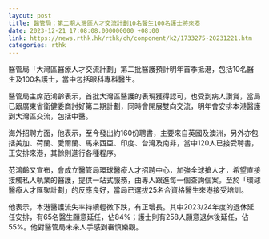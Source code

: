 ```yaml
---
layout: post
title: 醫管局：第二期大灣區人才交流計劃10名醫生100名護士將來港
date: 2023-12-21 17:08:08.000000000 +08:00
link: https://news.rthk.hk/rthk/ch/component/k2/1733275-20231221.htm
categories: rthk
---
```


醫管局「大灣區醫療人才交流計劃」第二批醫護預計明年首季抵港，包括10名醫生及100名護士，當中包括眼科專科醫生。

醫管局主席范鴻齡表示，首批大灣區醫護的表現獲得認可，也受到病人讚賞，當局已跟廣東省衛健委商討好第二期計劃，同時會開展雙向交流，明年會安排本港醫護到大灣區交流，包括中醫。

海外招聘方面，他表示，至今發出約160份聘書，主要來自英國及澳洲，另外亦包括美加、荷蘭、愛爾蘭、馬來西亞、印度、台灣及南非，當中120人已接受聘書，正安排來港，其餘則進行各種程序。

范鴻齡又宣布，會成立醫管局環球醫療人才招聘中心，加強全球搶人才，希望直接接觸私人執業的醫護，提供一站式服務，由專人跟進每一個查詢個案。至於「環球醫療人才匯聚計劃」的反應良好，當局已選拔25名合資格醫生來港接受培訓。

他表示，本港醫護流失率持續輕微下跌，有正增長。其中2023/24年度的退休延任安排，有65名醫生願意延任，佔84%；護士則有258人願意退休後延任，佔55%。他對醫管局未來人手感到審慎樂觀。

